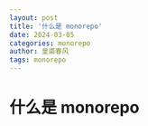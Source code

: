 ```yaml
---
layout: post
title: '什么是 monorepo'
date: 2024-03-05
categories: monorepo
author: 皇甫春风
tags: monorepo  
---
```


# 什么是 monorepo